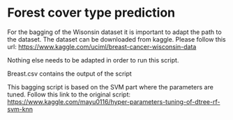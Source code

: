 # Forest cover type prediction

For the bagging of the Wisonsin dataset it is important to adapt the path to the dataset. 
The dataset can be downloaded from kaggle.
Please follow this url: 
    https://www.kaggle.com/uciml/breast-cancer-wisconsin-data

Nothing else needs to be adapted in order to run this script.

Breast.csv contains the output of the script

This bagging script is based on the SVM part where the parameters are tuned.
Follow this link to the original script: https://www.kaggle.com/mayu0116/hyper-parameters-tuning-of-dtree-rf-svm-knn
